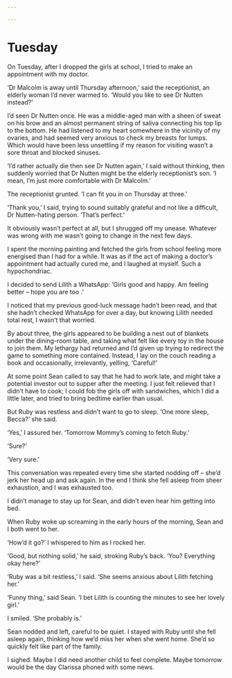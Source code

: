 ```yaml
---

---
```


# Tuesday

On Tuesday, after I dropped the girls at school, I tried to make an appointment with my doctor.

‘Dr Malcolm is away until Thursday afternoon,’ said the receptionist, an elderly woman I’d never warmed to. ‘Would you like to see Dr Nutten instead?’

I’d seen Dr Nutten once. He was a middle-aged man with a sheen of sweat on his brow and an almost permanent string of saliva connecting his top lip to the bottom. He had listened to my heart somewhere in the vicinity of my ovaries, and had seemed very anxious to check my breasts for lumps. Which would have been less unsettling if my reason for visiting wasn’t a sore throat and blocked sinuses.

‘I’d rather actually die then see Dr Nutten again,’ I said without thinking, then suddenly worried that Dr Nutten might be the elderly receptionist’s son. ‘I mean, I’m just more comfortable with Dr Malcolm.’

The receptionist grunted. ‘I can fit you in on Thursday at three.’

‘Thank you,’ I said, trying to sound suitably grateful and not like a difficult, Dr Nutten-hating person. ‘That’s perfect.’

It obviously wasn’t perfect at all, but I shrugged off my unease. Whatever was wrong with me wasn’t going to change in the next few days.

I spent the morning painting and fetched the girls from school feeling more energised than I had for a while. It was as if the act of making a doctor’s appointment had actually cured me, and I laughed at myself. Such a hypochondriac.

I decided to send Lilith a WhatsApp: ‘Girls good and happy. Am feeling better – hope you are too .’

I noticed that my previous good-luck message hadn’t been read, and that she hadn’t checked WhatsApp for over a day, but knowing Lilith needed total rest, I wasn’t that worried.

By about three, the girls appeared to be building a nest out of blankets under the dining-room table, and taking what felt like every toy in the house to join them. My lethargy had returned and I’d given up trying to redirect the game to something more contained. Instead, I lay on the couch reading a book and occasionally, irrelevantly, yelling, ‘Careful!’

At some point Sean called to say that he had to work late, and might take a potential investor out to supper after the meeting. I just felt relieved that I didn’t have to cook; I could fob the girls off with sandwiches, which I did a little later, and tried to bring bedtime earlier than usual.

But Ruby was restless and didn’t want to go to sleep. ‘One more sleep, Becca?’ she said.

‘Yes,’ I assured her. ‘Tomorrow Mommy’s coming to fetch Ruby.’

‘Sure?’

‘Very sure.’

This conversation was repeated every time she started nodding off – she’d jerk her head up and ask again. In the end I think she fell asleep from sheer exhaustion, and I was exhausted too.

I didn’t manage to stay up for Sean, and didn’t even hear him getting into bed.

When Ruby woke up screaming in the early hours of the morning, Sean and I both went to her.

‘How’d it go?’ I whispered to him as I rocked her.

‘Good, but nothing solid,’ he said, stroking Ruby’s back. ‘You? Everything okay here?’

‘Ruby was a bit restless,’ I said. ‘She seems anxious about Lilith fetching her.’

‘Funny thing,’ said Sean. ‘I bet Lilith is counting the minutes to see her lovely girl.’

I smiled. ‘She probably is.’

Sean nodded and left, careful to be quiet. I stayed with Ruby until she fell asleep again, thinking how we’d miss her when she went home. She’d so quickly felt like part of the family.

I sighed. Maybe I did need another child to feel complete. Maybe tomorrow would be the day Clarissa phoned with some news.

